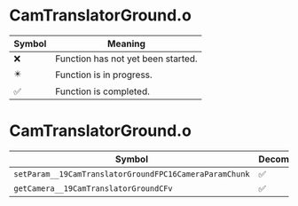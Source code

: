 # CamTranslatorGround.o
| Symbol | Meaning 
| ------------- | ------------- 
| :x: | Function has not yet been started. 
| :eight_pointed_black_star: | Function is in progress. 
| :white_check_mark: | Function is completed. 


# CamTranslatorGround.o
| Symbol | Decompiled? |
| ------------- | ------------- |
| `setParam__19CamTranslatorGroundFPC16CameraParamChunk` | :white_check_mark: |
| `getCamera__19CamTranslatorGroundCFv` | :white_check_mark: |
